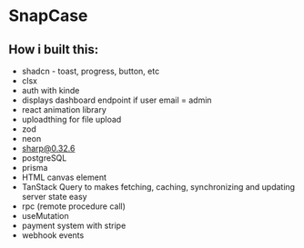 # SnapCase

## How i built this:

- shadcn - toast, progress, button, etc
- clsx
- auth with kinde
- displays dashboard endpoint if user email = admin
- react animation library
- uploadthing for file upload
- zod
- neon
- sharp@0.32.6
- postgreSQL
- prisma
- HTML canvas element
- TanStack Query to makes fetching, caching, synchronizing and updating server state easy
- rpc (remote procedure call)
- useMutation
- payment system with stripe
- webhook events
